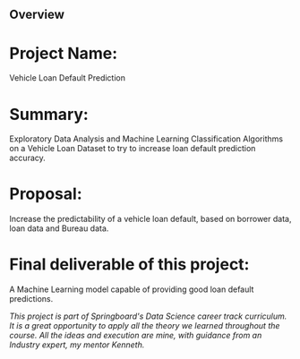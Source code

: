 ## Overview
# Project Name: 
Vehicle Loan Default Prediction

# Summary: 
Exploratory Data Analysis and Machine Learning Classification Algorithms on a Vehicle Loan Dataset to try to increase loan default prediction accuracy.

# Proposal: 
Increase the predictability of a vehicle loan default, based on borrower data, loan data and Bureau data.

# Final deliverable of this project: 
A Machine Learning model capable of providing good loan default predictions.


<i>This project is part of Springboard's Data Science career track curriculum. It is a great opportunity to apply all the theory we learned throughout the course. All the ideas and execution are mine, with guidance from an Industry expert, my mentor Kenneth.</i>

